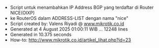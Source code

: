 - Script untuk menambahkan IP Address BGP yang terdaftar di Router NICE(OIXP)
- ke RouterOS dalam ADDRESS-LIST dengan nama "nice"
- Script created by: Valens Riyadi @ www.mikrotik.co.id
- Generated at 4 August 2025 01:00:11 WIB ... 12248 lines
- Generated in 10.375 seconds
- How-to: http://www.mikrotik.co.id/artikel_lihat.php?id=23
